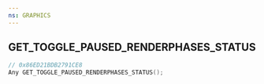 ```yaml
---
ns: GRAPHICS
---
```

## GET_TOGGLE_PAUSED_RENDERPHASES_STATUS

```c
// 0x86ED21BDB2791CE8
Any GET_TOGGLE_PAUSED_RENDERPHASES_STATUS();
```

